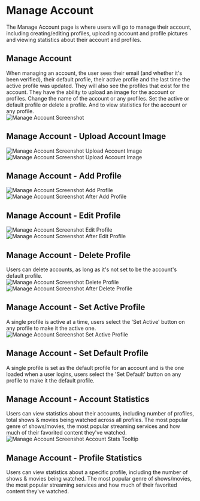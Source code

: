 # Manage Account
The Manage Account page is where users will go to manage their account, including creating/editing profiles, uploading account and profile pictures and viewing statistics about their account and profiles.<br>

## Manage Account
When managing an account, the user sees their email (and whether it's been verified), their default profile, their active profile and the last time the active profile was updated. They will also see the profiles that exist for the account. They have the ability to upload an image for the account or profiles. Change the name of the account or any profiles. Set the active or default profile or delete a profile. And to view statistics for the account or any profile.<br>
![Manage Account Screenshot](../images/manageAccount/manage_account.png)
## Manage Account - Upload Account Image
![Manage Account Screenshot Upload Account Image](../images/manageAccount/manage_account_upload.png)
![Manage Account Screenshot Upload Account Image](../images/manageAccount/manage_account_upload_after.png)
## Manage Account - Add Profile
![Manage Account Screenshot Add Profile](../images/manageAccount/manage_account_add.png)
![Manage Account Screenshot After Add Profile](../images/manageAccount/manage_account_after_add.png)
## Manage Account - Edit Profile
![Manage Account Screenshot Edit Profile](../images/manageAccount/manage_account_edit.png)
![Manage Account Screenshot After Edit Profile](../images/manageAccount/manage_account_after_edit.png)
## Manage Account - Delete Profile
Users can delete accounts, as long as it's not set to be the account's default profile.<br>
![Manage Account Screenshot Delete Profile](../images/manageAccount/manage_account_delete.png)
![Manage Account Screenshot After Delete Profile](../images/manageAccount/manage_account_after_delete.png)
## Manage Account - Set Active Profile
A single profile is active at a time, users select the 'Set Active' button on any profile to make it the active one.<br>
![Manage Account Screenshot Set Active Profile](../images/manageAccount/manage_account_setActive.png)
## Manage Account - Set Default Profile
A single profile is set as the default profile for an account and is the one loaded when a user logins, users select the 'Set Default' button on any profile to make it the default profile.<br>
## Manage Account - Account Statistics
Users can view statistics about their accounts, including number of profiles, total shows & movies being watched across all profiles. The most popular genre of shows/movies, the most popular streaming services and how much of their favorited content they've watched.<br>
![Manage Account Screenshot Account Stats Tooltip](../images/manageAccount/manage_account_accountStats_tooltip.png)
## Manage Account - Profile Statistics
Users can view statistics about a specific profile, including the number of shows & movies being watched. The most popular genre of shows/movies, the most popular streaming services and how much of their favorited content they've watched.<br>